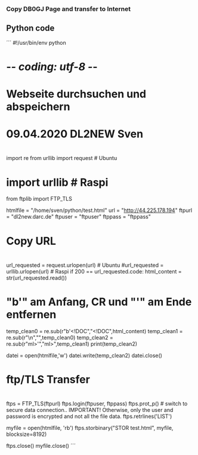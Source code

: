 ### Copy DB0GJ Page and transfer to Internet ###
## Python code ##
´´´
#!/usr/bin/env python
# -*- coding: utf-8 -*-
#
# Webseite durchsuchen und abspeichern
# 09.04.2020 DL2NEW Sven
#

import re
from urllib import request # Ubuntu
# import urllib # Raspi
from ftplib import FTP_TLS

htmlfile = "/home/sven/python/test.html"
url = "http://44.225.178.194"
ftpurl = "dl2new.darc.de"
ftpuser = "ftpuser"
ftppass = "ftppass"

#
# Copy URL
#

url_requested = request.urlopen(url) # Ubuntu
#url_requested = urllib.urlopen(url) # Raspi
if 200 == url_requested.code:
    html_content = str(url_requested.read())

# "b'" am Anfang, CR und "'" am Ende entfernen
temp_clean0 = re.sub(r"b'<!DOC","<!DOC",html_content)
temp_clean1 = re.sub(r"\\n","",temp_clean0)
temp_clean2 = re.sub(r"ml>'","ml>",temp_clean1)
print(temp_clean2)

datei = open(htmlfile,'w')
datei.write(temp_clean2)
datei.close()

#
# ftp/TLS Transfer
#
ftps = FTP_TLS(ftpurl)
ftps.login(ftpuser, ftppass)
ftps.prot_p()          # switch to secure data connection.. IMPORTANT! Otherwise, only the user and password is encrypted and not all the file data.
ftps.retrlines('LIST')

myfile = open(htmlfile, 'rb')
ftps.storbinary("STOR test.html", myfile, blocksize=8192)

ftps.close()
myfile.close()
´´´
